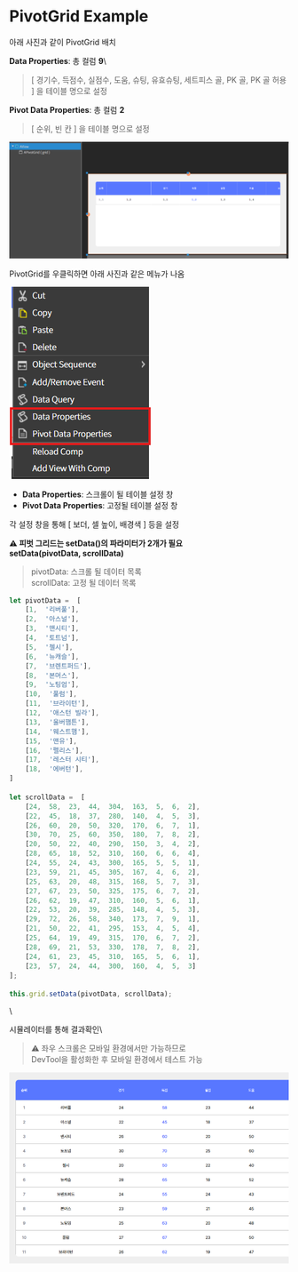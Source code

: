 # PivotGrid Example

아래 사진과 같이 PivotGrid 배치

**Data Properties**: 총 컬럼 **9**\


> \[ 경기수, 득점수, 실점수, 도움, 슈팅, 유효슈팅, 세트피스 골, PK 골, PK 골 허용 ] 을 테이블 명으로 설정

**Pivot Data Properties**: 총 컬럼 **2**

> \[ 순위, 빈 칸 ] 을 테이블 명으로 설정

![](../../../.gitbook/assets/pivot_lay.png)

PivotGrid를 우클릭하면 아래 사진과 같은 메뉴가 나옴

![](../../../.gitbook/assets/pivot_set.png)

* **Data Properties**: 스크롤이 될 테이블 설정 창
* **Pivot Data Properties**: 고정될 테이블 설정 창

각 설정 창을 통해 \[ 보더, 셀 높이, 배경색 ] 등을 설정

**⚠️ 피벗 그리드는 setData()의 파라미터가 2개가 필요**\
**setData(pivotData, scrollData)**

> pivotData: 스크롤 될 데이터 목록\
> scrollData: 고정 될 데이터 목록

```js
let pivotData =  [
	[1,  '리버풀'],
	[2,  '아스널'],
	[3,  '맨시티'],
	[4,  '토트넘'],
	[5,  '첼시'],
	[6,  '뉴캐슬'],
	[7,  '브렌트퍼드'],
	[8,  '본머스'],
	[9,  '노팅엄'],
	[10,  '풀럼'],
	[11,  '브라이턴'],
	[12,  '애스턴 빌라'],
	[13,  '울버햄튼'],
	[14,  '웨스트햄'],
	[15,  '맨유'],
	[16,  '펠리스'],
	[17,  '레스터 시티'],
	[18,  '에버턴'],
]

let scrollData =  [
	[24,  58,  23,  44,  304,  163,  5,  6,  2],
	[22,  45,  18,  37,  280,  140,  4,  5,  3],
	[26,  60,  20,  50,  320,  170,  6,  7,  1],
	[30,  70,  25,  60,  350,  180,  7,  8,  2],
	[20,  50,  22,  40,  290,  150,  3,  4,  2],
	[28,  65,  18,  52,  310,  160,  6,  6,  4],
	[24,  55,  24,  43,  300,  165,  5,  5,  1],
	[23,  59,  21,  45,  305,  167,  4,  6,  2],
	[25,  63,  20,  48,  315,  168,  5,  7,  3],
	[27,  67,  23,  50,  325,  175,  6,  7,  2],
	[26,  62,  19,  47,  310,  160,  5,  6,  1],
	[22,  53,  20,  39,  285,  148,  4,  5,  3],
	[29,  72,  26,  58,  340,  173,  7,  9,  1],
	[21,  50,  22,  41,  295,  153,  4,  5,  4],
	[25,  64,  19,  49,  315,  170,  6,  7,  2],
	[28,  69,  21,  53,  330,  178,  7,  8,  2],
	[24,  61,  23,  45,  310,  165,  5,  6,  1],
	[23,  57,  24,  44,  300,  160,  4,  5,  3]
];

this.grid.setData(pivotData, scrollData);
```

\


시뮬레이터를 통해 결과확인\


> ⚠️ 좌우 스크롤은 모바일 환경에서만 가능하므로\
> DevTool을 활성화한 후 모바일 환경에서 테스트 가능

![](../../../.gitbook/assets/pivot_res.png)
